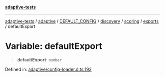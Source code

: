 [**adaptive-tests**](../../../../../../../../../../README.md)

***

[adaptive-tests](../../../../../../../../../../README.md) / [adaptive](../../../../../../../../../README.md) / [DEFAULT\_CONFIG](../../../../../../../README.md) / [discovery](../../../../../README.md) / [scoring](../../../README.md) / [exports](../README.md) / defaultExport

# Variable: defaultExport

> **defaultExport**: `number`

Defined in: [adaptive/config-loader.d.ts:192](https://github.com/anon57396/adaptive-tests/blob/main/types/adaptive/config-loader.d.ts#L192)
